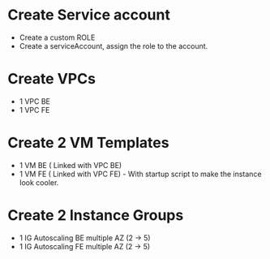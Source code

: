 # Create Service account
- Create a custom ROLE
- Create a serviceAccount, assign the role to the account.

# Create VPCs
* 1 VPC BE
* 1 VPC FE

# Create 2 VM Templates
* 1 VM BE ( Linked with VPC BE)
* 1 VM FE ( Linked with VPC FE) - With startup script to make the instance look cooler.

# Create 2 Instance Groups

* 1 IG Autoscaling BE multiple AZ (2 -> 5)
* 1 IG Autoscaling FE multiple AZ (2 -> 5)



